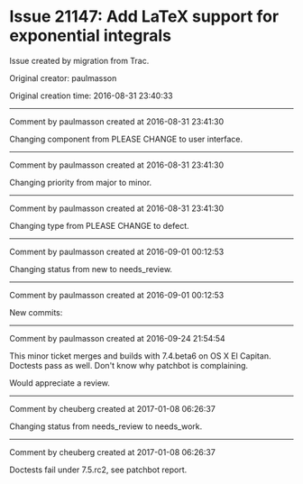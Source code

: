 # Issue 21147: Add LaTeX support for exponential integrals

Issue created by migration from Trac.

Original creator: paulmasson

Original creation time: 2016-08-31 23:40:33




---

Comment by paulmasson created at 2016-08-31 23:41:30

Changing component from PLEASE CHANGE to user interface.


---

Comment by paulmasson created at 2016-08-31 23:41:30

Changing priority from major to minor.


---

Comment by paulmasson created at 2016-08-31 23:41:30

Changing type from PLEASE CHANGE to defect.


---

Comment by paulmasson created at 2016-09-01 00:12:53

Changing status from new to needs_review.


---

Comment by paulmasson created at 2016-09-01 00:12:53

New commits:


---

Comment by paulmasson created at 2016-09-24 21:54:54

This minor ticket merges and builds with 7.4.beta6 on OS X El Capitan. Doctests pass as well. Don't know why patchbot is complaining.

Would appreciate a review.


---

Comment by cheuberg created at 2017-01-08 06:26:37

Changing status from needs_review to needs_work.


---

Comment by cheuberg created at 2017-01-08 06:26:37

Doctests fail under 7.5.rc2, see patchbot report.
